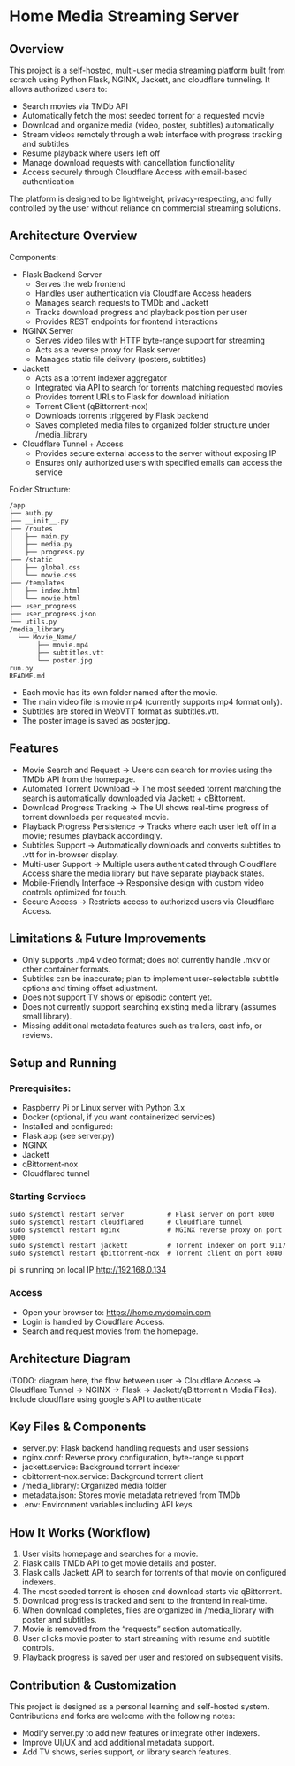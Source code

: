 # Home Media Streaming Server

## Overview
This project is a self-hosted, multi-user media streaming platform built from scratch using Python Flask, NGINX, Jackett, and cloudflare tunneling. It allows authorized users to:
- Search movies via TMDb API
- Automatically fetch the most seeded torrent for a requested movie
- Download and organize media (video, poster, subtitles) automatically
- Stream videos remotely through a web interface with progress tracking and subtitles
- Resume playback where users left off
- Manage download requests with cancellation functionality
- Access securely through Cloudflare Access with email-based authentication

The platform is designed to be lightweight, privacy-respecting, and fully controlled by the user without reliance on commercial streaming solutions.

## Architecture Overview
Components:
- Flask Backend Server
  - Serves the web frontend
  - Handles user authentication via Cloudflare Access headers
  - Manages search requests to TMDb and Jackett
  - Tracks download progress and playback position per user
  - Provides REST endpoints for frontend interactions
- NGINX Server
  - Serves video files with HTTP byte-range support for streaming
  - Acts as a reverse proxy for Flask server
  - Manages static file delivery (posters, subtitles)
- Jackett
  - Acts as a torrent indexer aggregator
  - Integrated via API to search for torrents matching requested movies
  - Provides torrent URLs to Flask for download initiation
  - Torrent Client (qBittorrent-nox)
  - Downloads torrents triggered by Flask backend
  - Saves completed media files to organized folder structure under /media_library
- Cloudflare Tunnel + Access
  - Provides secure external access to the server without exposing IP
  - Ensures only authorized users with specified emails can access the service

Folder Structure:
```
/app
├── auth.py
├── __init__.py
├── /routes
│   ├── main.py
│   ├── media.py
│   ├── progress.py
├── /static
│   ├── global.css
│   └── movie.css
├── /templates
│   ├── index.html
│   └── movie.html
├── user_progress
├── user_progress.json
└── utils.py
/media_library
  └── Movie_Name/
       ├── movie.mp4
       ├── subtitles.vtt
       └── poster.jpg
run.py
README.md
```
- Each movie has its own folder named after the movie.
- The main video file is movie.mp4 (currently supports mp4 format only).
- Subtitles are stored in WebVTT format as subtitles.vtt.
- The poster image is saved as poster.jpg.

## Features
- Movie Search and Request -> Users can search for movies using the TMDb API from the homepage.
- Automated Torrent Download -> The most seeded torrent matching the search is automatically downloaded via Jackett + qBittorrent.
- Download Progress Tracking -> The UI shows real-time progress of torrent downloads per requested movie.
- Playback Progress Persistence -> Tracks where each user left off in a movie; resumes playback accordingly.
- Subtitles Support -> Automatically downloads and converts subtitles to .vtt for in-browser display.
- Multi-user Support -> Multiple users authenticated through Cloudflare Access share the media library but have separate playback states.
- Mobile-Friendly Interface -> Responsive design with custom video controls optimized for touch.
- Secure Access -> Restricts access to authorized users via Cloudflare Access.

## Limitations & Future Improvements
- Only supports .mp4 video format; does not currently handle .mkv or other container formats.
- Subtitles can be inaccurate; plan to implement user-selectable subtitle options and timing offset adjustment.
- Does not support TV shows or episodic content yet.
- Does not currently support searching existing media library (assumes small library).
- Missing additional metadata features such as trailers, cast info, or reviews.

## Setup and Running
### Prerequisites:
- Raspberry Pi or Linux server with Python 3.x
- Docker (optional, if you want containerized services)
- Installed and configured:
- Flask app (see server.py)
- NGINX
- Jackett
- qBittorrent-nox
- Cloudflared tunnel

### Starting Services
```
sudo systemctl restart server           # Flask server on port 8000
sudo systemctl restart cloudflared      # Cloudflare tunnel
sudo systemctl restart nginx            # NGINX reverse proxy on port 5000
sudo systemctl restart jackett          # Torrent indexer on port 9117
sudo systemctl restart qbittorrent-nox  # Torrent client on port 8080
```
pi is running on local IP http://192.168.0.134

### Access
- Open your browser to: https://home.mydomain.com
- Login is handled by Cloudflare Access.
- Search and request movies from the homepage.

## Architecture Diagram
(TODO: diagram here, the flow between user → Cloudflare Access → Cloudflare Tunnel → NGINX → Flask → Jackett/qBittorrent n Media Files). Include cloudflare using google's API to authenticate

## Key Files & Components
- server.py: Flask backend handling requests and user sessions
- nginx.conf: Reverse proxy configuration, byte-range support
- jackett.service: Background torrent indexer
- qbittorrent-nox.service: Background torrent client
- /media_library/: Organized media folder
- metadata.json: Stores movie metadata retrieved from TMDb
- .env: Environment variables including API keys

## How It Works (Workflow)
1. User visits homepage and searches for a movie.
2. Flask calls TMDb API to get movie details and poster.
3. Flask calls Jackett API to search for torrents of that movie on configured indexers.
4. The most seeded torrent is chosen and download starts via qBittorrent.
5. Download progress is tracked and sent to the frontend in real-time.
6. When download completes, files are organized in /media_library with poster and subtitles.
7. Movie is removed from the “requests” section automatically.
8. User clicks movie poster to start streaming with resume and subtitle controls.
9. Playback progress is saved per user and restored on subsequent visits.

## Contribution & Customization
This project is designed as a personal learning and self-hosted system. Contributions and forks are welcome with the following notes:
- Modify server.py to add new features or integrate other indexers.
- Improve UI/UX and add additional metadata support.
- Add TV shows, series support, or library search features.